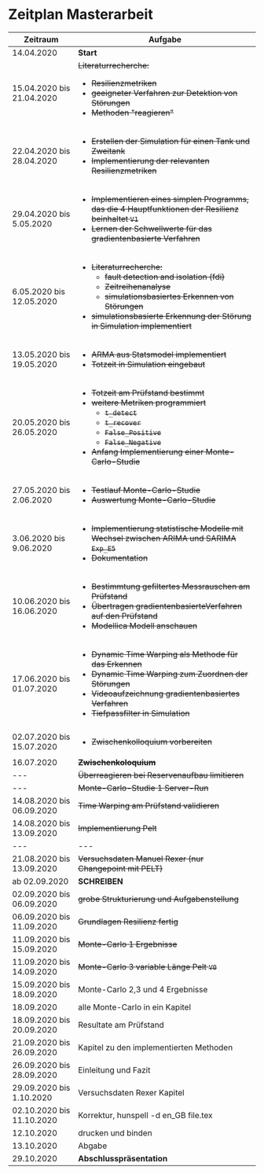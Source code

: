 # Zeitplan Masterarbeit

Zeitraum | Aufgabe
------------ | -------------
14.04.2020 | **Start**
15.04.2020 bis 21.04.2020 | <del>Literaturrecherche: <ul><li>Resilienzmetriken</li><li>geeigneter Verfahren zur Detektion von Störungen</li><li>Methoden "reagieren"</li></ul></del>
22.04.2020 bis 28.04.2020 | <ul><li><del>Erstellen der Simulation für einen Tank und Zweitank</del></li><li><del>Implementierung der relevanten Resilienzmetriken</del></li></ul>
29.04.2020 bis  5.05.2020 | <del><ul><li>Implementieren eines simplen Programms, das die 4 Hauptfunktionen der Resilienz beinhaltet ``V1``</li><li>Lernen der Schwellwerte für das gradientenbasierte Verfahren</li></ul></del>
 6.05.2020 bis 12.05.2020 | <del><ul><li>Literaturrecherche: <ul><li>fault detection and isolation (fdi)</li><li>Zeitreihenanalyse</li><li>simulationsbasiertes Erkennen von Störungen</li></ul></li><li>simulationsbasierte Erkennung der Störung in Simulation implementiert</li></ul></del>
13.05.2020 bis 19.05.2020 | <del><ul><li>ARMA aus Statsmodel implementiert</li><li>Totzeit in Simulation eingebaut</li></ul>
20.05.2020 bis 26.05.2020 | <del><ul><li>Totzeit am Prüfstand bestimmt</li><li>weitere Metriken programmiert<ul><li>``t_detect``</li><li>``t_recover``</li><li>``False_Positive``</li><li>``False_Negative``</li></ul><li>Anfang Implementierung einer Monte-Carlo-Studie</li></ul>
27.05.2020 bis  2.06.2020 | <del><ul><li>Testlauf Monte-Carlo-Studie</li><li>Auswertung Monte-Carlo-Studie</li></del>
 3.06.2020 bis  9.06.2020 | <del><ul><li>Implementierung statistische Modelle mit Wechsel zwischen ARIMA und SARIMA ``Exp_E5``</li><li>Dokumentation</li></ul></del>
10.06.2020 bis 16.06.2020 | <del><ul><li>Bestimmtung gefiltertes Messrauschen am Prüfstand</li><li>Übertragen gradientenbasierteVerfahren auf den Prüfstand</li><li>Modellica Modell anschauen</li></li></ul></del>
17.06.2020 bis 01.07.2020 | <del><ul><li>Dynamic Time Warping als Methode für das Erkennen</li><li>Dynamic Time Warping zum Zuordnen der Störungen</li><li>Videoaufzeichnung gradientenbasiertes Verfahren</li><li>Tiefpassfilter in Simulation</li></ul></del>
02.07.2020 bis 15.07.2020 | <del><ul><li> Zwischenkolloquium vorbereiten</li></ul></del>
16.07.2020 | <del>**Zwischenkoloquium**</del>
--- | <del>Überreagieren bei Reservenaufbau limitieren</del>
--- | <del>Monte-Carlo-Studie 1 Server-Run</del>
14.08.2020 bis 06.09.2020 | <del>Time Warping am Prüfstand validieren</del>
14.08.2020 bis 13.09.2020 | <del>Implementierung Pelt</del>
--- | ---
21.08.2020 bis 13.09.2020 | <del>Versuchsdaten Manuel Rexer (nur Changepoint mit PELT)</del>
ab 02.09.2020 | **SCHREIBEN**
02.09.2020 bis 06.09.2020 | <del>grobe Strukturierung und Aufgabenstellung</del>
06.09.2020 bis 11.09.2020 | <del>Grundlagen Resilienz fertig</del>
11.09.2020 bis 15.09.2020 | <del>Monte-Carlo 1 Ergebnisse</del>
11.09.2020 bis 14.09.2020 | <del>Monte-Carlo 3 variable Länge Pelt ``V0``</del> 
15.09.2020 bis 18.09.2020 | Monte-Carlo 2,3 und 4 Ergebnisse
18.09.2020 | alle Monte-Carlo in ein Kapitel
18.09.2020 bis 20.09.2020 | Resultate am Prüfstand
21.09.2020 bis 26.09.2020 | Kapitel zu den implementierten Methoden
26.09.2020 bis 28.09.2020 | Einleitung und Fazit
29.09.2020 bis 1.10.2020 | Versuchsdaten Rexer Kapitel
02.10.2020 bis 11.10.2020 | Korrektur, hunspell -d en_GB file.tex
12.10.2020 | drucken und binden
13.10.2020 | Abgabe
29.10.2020 | **Abschlusspräsentation**